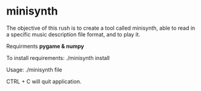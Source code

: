 # minisynth
 The objective of this rush is to create a tool called minisynth,
 able to read in a specific music description file format, and to play it.

Requirments **pygame & numpy**

To install requirements:
	./minisynth install

Usage: ./minisynth file

CTRL + C will quit application.
